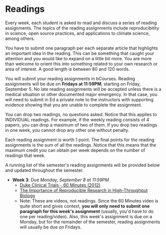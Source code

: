 # Readings

Every week, each student is asked to read and discuss a series of reading assignments. The topics of the reading assignments include reproducibitity in science, open source practices, and applications to climate science, among others. 

You have to submit one paragraph per each separate article that highlights an important idea in the reading. This can be something that caught your attention and you would like to expand on a little bit more. You are more than welcome to orient this into something related to your own research or area of interest. A good length is between 80 and 120 words.

You will submit your reading assignments in bCourses. Reading assignments will be due on **Fridays at 11:59PM**, starting on Friday, September 5. No late reading assignments will be accepted unless there is a medical situation or other documented major emergency. In that case, you will need to submit in Ed a private note to the instructors with supporting evidence showing that you are unable to complete the assignment. 

You can drop two readings, no questions asked. Notice that this applies to INDIVIDUAL readings. For example, if the weekly reading consists of 4 papers, you can drop a maximum of two of them. If you drop two readings in one week, you cannot drop any other one without penalty. 

Each reading assignment is worth 1 point. The final points for the reading assignments is the sum of all the readings. Notice that this means that the maximum credit you can obtain per week depends on the number of readings that week.
    
A running list of the semester's reading assignments will be provided below and updated throughout the semester.

+ **Week 3**: Due *Monday, September 8 at 11:59PM*
    - [Duke Clinical Trials - 60 Minutes (2012)](https://www.youtube.com/watch?v=W5sZTNPMQRM&ab_channel=HensonFuerst)
    - [The Importance of Reproducible Research in High-Throughput Biology](https://www.youtube.com/watch?v=8QJfNS7XXwA&ab_channel=UWVideo)
    - Note: These are videos, not readings. Since the 60 Minutes video is quite short and gives context, **you will only need to submit one paragraph for this week's assignment** (usually, you'd have to do one per reading/video). Also, this week's assignment is due on a Monday, but for the remainder of the semester, reading assignments will usually be due on Fridays.